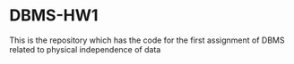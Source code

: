 # DBMS-HW1
This is the repository which has the code for the first assignment of DBMS related to physical independence of data
